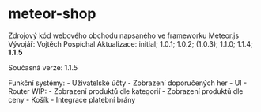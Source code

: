 # meteor-shop

Zdrojový kód webového obchodu napsaného ve frameworku Meteor.js
Vývojář: Vojtěch Pospíchal
Aktualizace: initial; 1.0.1; 1.0.2; (1.0.3); 1.1.0; 1.1.4; **1.1.5**

Současná verze: 1.1.5

Funkční systémy:
    - Uživatelské účty
    - Zobrazení doporučených her
    - UI
    - Router
WIP:
    - Zobrazení produktů dle kategorií
    - Zobrazení produktů dle ceny
    - Košík
    - Integrace platební brány
